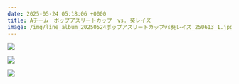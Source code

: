 ```yaml
---
date: 2025-05-24 05:18:06 +0000
title: Aチーム　ポップアスリートカップ　vs. 葵レイズ
image: /img/line_album_20250524ポップアスリートカップvs葵レイズ_250613_1.jpg
---
```

![](/img/line_album_20250524ポップアスリートカップvs葵レイズ_250613_2.jpg)

![](/img/line_album_20250524ポップアスリートカップvs葵レイズ_250613_3.jpg)

![](/img/line_album_20250524ポップアスリートカップvs葵レイズ_250613_4.jpg)
